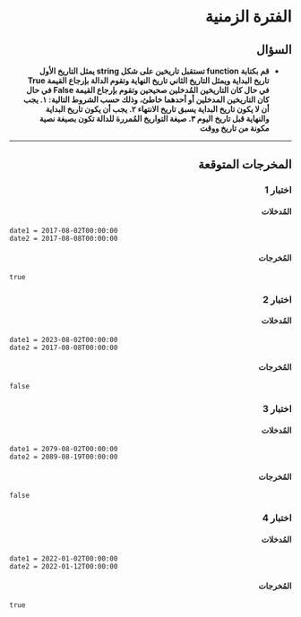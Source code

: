 # <div dir="rtl">الفترة الزمنية</div>

## <div dir="rtl">السؤال</div>

<ul dir="rtl">
<li>
<b>
قم بكتابة function تستقبل تاريخين على شكل string يمثل التاريخ الأول تاريخ البداية ويمثل التاريخ الثاني تاريخ النهاية وتقوم الدالة بإرجاع القيمة True في حال كان التاريخين المُدخلين صحيحين وتقوم بإرجاع القيمة False في حال كان التاريخين المدخلين أو أحدهما خاطئ، وذلك حسب الشروط التالية: ١. يجب أن لا يكون تاريخ البداية يسبق تاريخ الانتهاء ٢. يجب أن يكون تاريخ البداية والنهاية قبل تاريخ اليوم ٣. صيغة التواريخ المُمررة للدالة تكون بصيغة نصية مكونة من تاريخ ووقت
</b>
</li>
</ul>

---

## <div dir="rtl">المخرجات المتوقعة</div>

### <div dir="rtl">اختبار 1</div>

#### <div dir="rtl">المُدخلات</div>

```text
date1 = 2017-08-02T00:00:00
date2 = 2017-08-08T00:00:00
```

#### <div dir="rtl">المُخرجات</div>

```text
true
```

### <div dir="rtl">اختبار 2</div>

#### <div dir="rtl">المُدخلات</div>

```text
date1 = 2023-08-02T00:00:00
date2 = 2017-08-08T00:00:00
```

#### <div dir="rtl">المُخرجات</div>

```text
false
```

### <div dir="rtl">اختبار 3</div>

#### <div dir="rtl">المُدخلات</div>

```text
date1 = 2079-08-02T00:00:00
date2 = 2089-08-19T00:00:00
```

#### <div dir="rtl">المُخرجات</div>

```text
false
```

### <div dir="rtl">اختبار 4</div>

#### <div dir="rtl">المُدخلات</div>

```text
date1 = 2022-01-02T00:00:00
date2 = 2022-01-12T00:00:00
```

#### <div dir="rtl">المُخرجات</div>

```text
true
```
